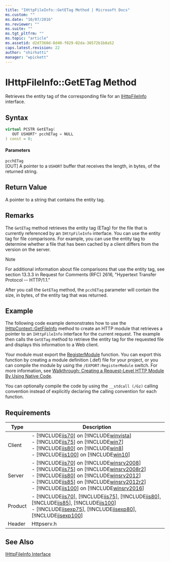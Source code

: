 ```yaml
---
title: "IHttpFileInfo::GetETag Method | Microsoft Docs"
ms.custom: ""
ms.date: "10/07/2016"
ms.reviewer: ""
ms.suite: ""
ms.tgt_pltfrm: ""
ms.topic: "article"
ms.assetid: d2d7360d-8d40-f029-02da-36572b1b8a52
caps.latest.revision: 22
author: "shirhatti"
manager: "wpickett"
---
```

# IHttpFileInfo::GetETag Method
Retrieves the entity tag of the corresponding file for an [IHttpFileInfo](../../../webdevelopment-reference\native-code-api\webdev-native-api-reference/ihttpfileinfo-interface.md) interface.  
  
## Syntax  
  
```cpp  
virtual PCSTR GetETag(  
   OUT USHORT* pcchETag = NULL  
) const = 0;  
```  
  
#### Parameters  
 `pcchETag`  
 [OUT] A pointer to a `USHORT` buffer that receives the length, in bytes, of the returned string.  
  
## Return Value  
 A pointer to a string that contains the entity tag.  
  
## Remarks  
 The `GetETag` method retrieves the entity tag (ETag) for the file that is currently referenced by an `IHttpFileInfo` interface. You can use the entity tag for file comparisons. For example, you can use the entity tag to determine whether a file that has been cached by a client differs from the version on the server.  
  
> [!NOTE]
>  For additional information about file comparisons that use the entity tag, see section 13.3.3 in Request for Comments (RFC) 2616, "Hypertext Transfer Protocol -- HTTP/1.1."  
  
 After you call the `GetETag` method, the `pcchETag` parameter will contain the size, in bytes, of the entity tag that was returned.  
  
## Example  
 The following code example demonstrates how to use the [IHttpContext::GetFileInfo](../../../webdevelopment-reference\native-code-api\webdev-native-api-reference/ihttpcontext-getfileinfo-method.md) method to create an HTTP module that retrieves a pointer to an `IHttpFileInfo` interface for the current request. The example then calls the `GetETag` method to retrieve the entity tag for the requested file and displays this information to a Web client.  
  
<!-- TODO: review snippet reference  [!CODE [IHttpFileInfoGetETag#1](IHttpFileInfoGetETag#1)]  -->  
  
 Your module must export the [RegisterModule](../../../webdevelopment-reference\native-code-api\webdev-native-api-reference/pfn-registermodule-function.md) function. You can export this function by creating a module definition (.def) file for your project, or you can compile the module by using the `/EXPORT:RegisterModule` switch. For more information, see [Walkthrough: Creating a Request-Level HTTP Module By Using Native Code](../../../webdevelopment-reference\native-code-development-overview\native-code-dev-overview/walkthrough-creating-a-request-level-http-module-by-using-native-code.md).  
  
 You can optionally compile the code by using the `__stdcall (/Gz)` calling convention instead of explicitly declaring the calling convention for each function.  
  
## Requirements  
  
|Type|Description|  
|----------|-----------------|  
|Client|-   [!INCLUDE[iis70](../../../wmi-provider/includes/iis70-md.md)] on [!INCLUDE[winvista](../../../wmi-provider/includes/winvista-md.md)]<br />-   [!INCLUDE[iis75](../../../wmi-provider/includes/iis75-md.md)] on [!INCLUDE[win7](../../../wmi-provider/includes/win7-md.md)]<br />-   [!INCLUDE[iis80](../../../wmi-provider/includes/iis80-md.md)] on [!INCLUDE[win8](../../../wmi-provider/includes/win8-md.md)]<br />-   [!INCLUDE[iis100](../../../wmi-provider/includes/iis100-md.md)] on [!INCLUDE[win10](../../../wmi-provider/includes/win10-md.md)]|  
|Server|-   [!INCLUDE[iis70](../../../wmi-provider/includes/iis70-md.md)] on [!INCLUDE[winsrv2008](../../../wmi-provider/includes/winsrv2008-md.md)]<br />-   [!INCLUDE[iis75](../../../wmi-provider/includes/iis75-md.md)] on [!INCLUDE[winsrv2008r2](../../../wmi-provider/includes/winsrv2008r2-md.md)]<br />-   [!INCLUDE[iis80](../../../wmi-provider/includes/iis80-md.md)] on [!INCLUDE[winsrv2012](../../../wmi-provider/includes/winsrv2012-md.md)]<br />-   [!INCLUDE[iis85](../../../wmi-provider/includes/iis85-md.md)] on [!INCLUDE[winsrv2012r2](../../../wmi-provider/includes/winsrv2012r2-md.md)]<br />-   [!INCLUDE[iis100](../../../wmi-provider/includes/iis100-md.md)] on [!INCLUDE[winsrv2016](../../../wmi-provider/includes/winsrv2016-md.md)]|  
|Product|-   [!INCLUDE[iis70](../../../wmi-provider/includes/iis70-md.md)], [!INCLUDE[iis75](../../../wmi-provider/includes/iis75-md.md)], [!INCLUDE[iis80](../../../wmi-provider/includes/iis80-md.md)], [!INCLUDE[iis85](../../../wmi-provider/includes/iis85-md.md)], [!INCLUDE[iis100](../../../wmi-provider/includes/iis100-md.md)]<br />-   [!INCLUDE[iisexp75](../../../webdevelopment-reference\native-code-api\webdev-native-api-reference/includes/iisexp75-md.md)], [!INCLUDE[iisexp80](../../../webdevelopment-reference\native-code-api\webdev-native-api-reference/includes/iisexp80-md.md)], [!INCLUDE[iisexp100](../../../webdevelopment-reference\native-code-api\webdev-native-api-reference/includes/iisexp100-md.md)]|  
|Header|Httpserv.h|  
  
## See Also  
 [IHttpFileInfo Interface](../../../webdevelopment-reference\native-code-api\webdev-native-api-reference/ihttpfileinfo-interface.md)